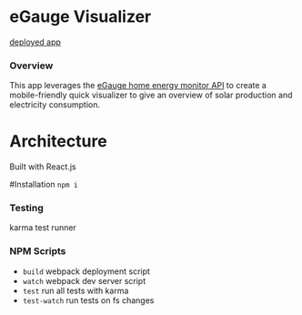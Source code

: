 # eGauge Visualizer

[deployed app](http://react-solar.herokuapp.com/)


### Overview

This app leverages the [eGauge home energy monitor API](https://www.egauge.net/docs/egauge-xml-api.pdf) to create a mobile-friendly quick visualizer to give an overview of solar production and electricity consumption.


# Architecture
Built with React.js

#Installation
```npm i```

### Testing
karma test runner


### NPM Scripts
* ```build``` webpack deployment script
* ```watch``` webpack dev server script
* ```test``` run all tests with karma
* ```test-watch``` run tests on fs changes

